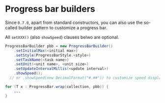 # Progress bar builders

Since `0.7.0`, apart from standard constructors, you can also use the so-called builder pattern to customize a progress bar.

All `setXXX()` (also `showSpeed`) clauses belwo are optional. 

``` java
ProgressBarBuilder pbb = new ProgressBarBuilder()
    .setInitialMax(<initial max>)
    .setStyle(ProgressBarStyle.<style>)
    .setTaskName(<task name>)
    .setUnit(<unit name>, <unit size>)
    .setUpdateIntervalMillis(<update interval>)
    .showSpeed();
  // or .showSpeed(new DecimalFormat("#.##")) to customize speed display

for (T x : ProgressBar.wrap(collection, pbb)) {
    ...
}
```
